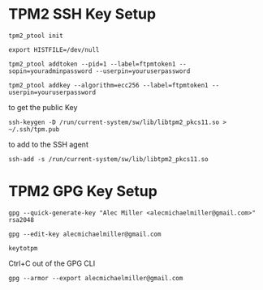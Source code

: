 # TPM2 SSH Key Setup

`tpm2_ptool init`

`export HISTFILE=/dev/null`

`tpm2_ptool addtoken --pid=1 --label=ftpmtoken1 --sopin=youradminpassword --userpin=youruserpassword`

`tpm2_ptool addkey --algorithm=ecc256 --label=ftpmtoken1 --userpin=youruserpassword`

to get the public Key

`ssh-keygen -D /run/current-system/sw/lib/libtpm2_pkcs11.so > ~/.ssh/tpm.pub`

to add to the SSH agent

`ssh-add -s /run/current-system/sw/lib/libtpm2_pkcs11.so`

# TPM2 GPG Key Setup

`gpg --quick-generate-key "Alec Miller <alecmichaelmiller@gmail.com>" rsa2048`

`gpg --edit-key alecmichaelmiller@gmail.com`

`keytotpm`

Ctrl+C out of the GPG CLI

`gpg --armor --export alecmichaelmiller@gmail.com`
